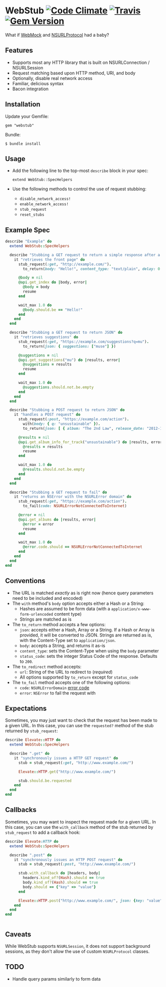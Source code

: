 WebStub [![Code Climate](https://codeclimate.com/github/mattgreen/webstub.png)](https://codeclimate.com/github/mattgreen/webstub) [![Travis](https://api.travis-ci.org/mattgreen/webstub.png)](https://travis-ci.org/mattgreen/webstub) [![Gem Version](https://badge.fury.io/rb/webstub.png)](http://badge.fury.io/rb/webstub)
======

What if [WebMock](https://github.com/bblimke/webmock) and [NSURLProtocol](https://developer.apple.com/library/mac/#documentation/Cocoa/Reference/Foundation/Classes/NSURLProtocol_Class/Reference/Reference.html) had a baby?

Features
------------
* Supports most any HTTP library that is built on NSURLConnection / NSURLSession
* Request matching based upon HTTP method, URI, and body
* Optionally, disable real network access
* Familiar, delicious syntax
* Bacon integration

Installation
------------
Update your Gemfile:

    gem "webstub"

Bundle:

    $ bundle install

Usage
-----
* Add the following line to the top-most `describe` block in your spec:

    `extend WebStub::SpecHelpers`

* Use the following methods to control the use of request stubbing:
  - `disable_network_access!`
  - `enable_network_access!`
  - `stub_request`
  - `reset_stubs`

Example Spec
------------

```ruby
describe "Example" do
  extend WebStub::SpecHelpers

  describe "Stubbing a GET request to return a simple response after a delay" do
    it "retrieves the front page" do
      stub_request(:get, "http://example.com/").
        to_return(body: "Hello!", content_type: "text/plain", delay: 0.3)

      @body = nil
      @api.get_index do |body, error|
        @body = body
        resume
      end

      wait_max 1.0 do
        @body.should.be == "Hello!"
      end
    end
  end

  describe "Stubbing a GET request to return JSON" do
    it "retrieves suggestions" do
      stub_request(:get, "https://example.com/suggestions?q=mu").
        to_return(json: { suggestions: ["muse"] })

      @suggestions = nil
      @api.get_suggestions("mu") do |results, error|
        @suggestions = results
        resume
      end

      wait_max 1.0 do
        @suggestions.should.not.be.empty
      end
    end
  end

  describe "Stubbing a POST request to return JSON" do
    it "handles a POST request" do
      stub_request(:post, "https://example.com/action").
        with(body: { q: "unsustainable" }).
        to_return(json: [ { album: "The 2nd Law", release_date: "2012-10-01", artist: "Muse" } ])

      @results = nil
      @api.get_album_info_for_track("unsustainable") do |results, error|
        @results = results
        resume
      end

      wait_max 1.0 do
        @results.should.not.be.empty
      end
    end
  end

  describe "Stubbing a GET request to fail" do
    it "returns an NSError with the NSURLError domain" do
      stub_request(:get, "https://example.com/action").
        to_fail(code: NSURLErrorNotConnectedToInternet)

      @error = nil
      @api.get_albums do |results, error|
        @error = error
        resume
      end

      wait_max 1.0 do
        @error.code.should == NSURLErrorNotConnectedToInternet
      end
    end
  end
end
```

Conventions
-----------------
- The URL is matched *exactly* as is right now (hence query parameters need to be included and encoded)
- The `with` method's `body` option accepts either a Hash or a String:
  - Hashes are assumed to be form data (with a `application/x-www-form-urlencoded` content type)
  - Strings are matched as is
- The `to_return` method accepts a few options:
  - `json`: accepts either a Hash, Array or a String. If a Hash or Array is provided, it will be converted to JSON. Strings are returned as is, with the Content-Type set to `application/json`.
  - `body`: accepts a String, and returns it as-is
  - `content_type`: sets the Content-Type when using the `body` parameter
  - `status_code`: sets the integer Status Code of the response. Defaults to `200`.
- The `to_redirect` method accepts:
  - `url`: String of the URL to redirect to (*required*)
  - All options supported by `to_return` except for `status_code`
- The `to_fail` method accepts one of the following options:
  - `code`: `NSURLErrorDomain` [error code](https://developer.apple.com/library/mac/#documentation/Cocoa/Reference/Foundation/Miscellaneous/Foundation_Constants/Reference/reference.html)
  - `error`: `NSError` to fail the request with

Expectations
-----------------
Sometimes, you may just want to check that the request has been made to a given URL. In this case, you can use the `requested?` method of the stub returned by `stub_request`:

```ruby
describe Elevate::HTTP do
  extend WebStub::SpecHelpers

  describe ".get" do
    it "synchronously issues a HTTP GET request" do
      stub = stub_request(:get, "http://www.example.com/")

      Elevate::HTTP.get("http://www.example.com/")

      stub.should.be.requested
    end
  end
end
```

Callbacks
----------

Sometimes, you may want to inspect the request made for a given URL. In this case, you can use the `with_callback` method of the stub returned by `stub_request` to add a callback hook:

```ruby
describe Elevate:HTTP do
  extend WebStub::SpecHelpers

  describe ".post" do
    it "synchronously issues an HTTP POST request" do
      stub = stub_request(:post, "http://www.example.com/")

      stub.with_callback do |headers, body|
        headers.kind_of?(Hash).should == true
        body.kind_of?(Hash).should == true
        body.should == {"key" => "value"}
      end

      Elevate::HTTP.post("http://www.example.com/", json: {key: "value"})
    end
  end
end



```


Caveats
---------
While WebStub supports `NSURLSession`, it does not support background sessions, as they don't allow the use of custom `NSURLProtocol` classes.

TODO
---------
* Handle query params similarly to form data

